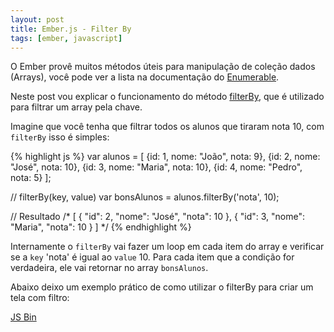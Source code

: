 ```yaml
---
layout: post
title: Ember.js - Filter By
tags: [ember, javascript]
---
```


O Ember provê muitos métodos úteis para manipulação de coleção dados (Arrays), você pode ver a lista na documentação do [Enumerable](http://emberjs.com/api/classes/Ember.Enumerable.html).

Neste post vou explicar o funcionamento do método [filterBy](http://emberjs.com/api/classes/Ember.Enumerable.html#method_filterBy), que é utilizado para filtrar um array pela chave.

Imagine que você tenha que filtrar todos os alunos que tiraram nota 10, com `filterBy` isso é simples:

{% highlight js %}
var alunos = [
  {id: 1, nome: "João", nota: 9},
  {id: 2, nome: "José", nota: 10},
  {id: 3, nome: "Maria", nota: 10},
  {id: 4, nome: "Pedro", nota: 5}
];

// filterBy(key, value)
var bonsAlunos = alunos.filterBy('nota', 10);

// Resultado
/*
[
  {
    "id": 2,
    "nome": "José",
    "nota": 10
  },
  {
    "id": 3,
    "nome": "Maria",
    "nota": 10
  }
]
*/
{% endhighlight %}

Internamente o `filterBy` vai fazer um loop em cada item do array e verificar se a `key` 'nota' é igual ao `value` 10. Para cada item que a condição for verdadeira, ele vai retornar no array `bonsAlunos`.

Abaixo deixo um exemplo prático de como utilizar o filterBy para criar um tela com filtro:

<a class="jsbin-embed" href="http://emberjs.jsbin.com/goboca/4/embed?html,js,output">JS Bin</a>
